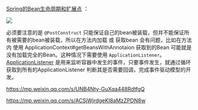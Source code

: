 [Spring的Bean生命周期和扩展点](https://mp.weixin.qq.com/s/sK1qbsOj0v0UrAyLy6-zMw) ：

![](https://xiaohui-zhangjiakou.oss-cn-zhangjiakou.aliyuncs.com/image/202312032330027.png)

必须要注意的是 `@PostConstruct` 只能保证自己的bean被装载，但并不能保证所有被需要的bean被装载，所以在方法内加载 或 获取bean 会有问题，比如在方法内 使用 ApplicationContext#getBeansWithAnnotaion 获取到的Bean 可能就是没有加载完全的Bean。这种情况下需要使用 `ApplicationListener`。[ApplicationListener](https://mp.weixin.qq.com/s/GbY_pwql9zzxPBPVgq-Yrw) 是用来监听容器中发生的事件，只要事件发生，就通过循环获取到所有的ApplicationListener 判断其是否需要回调，完成事件驱动模型的开发。

https://mp.weixin.qq.com/s/UNB4Nty-GuXqa448RdtfgQ


https://mp.weixin.qq.com/s/ACSjWjrdgeKI8aMzZPDN8w